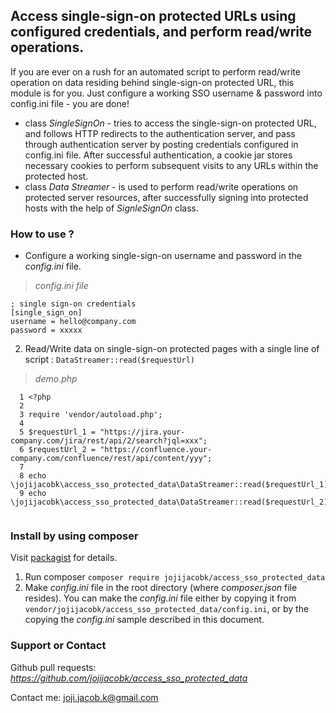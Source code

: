 ## Access single-sign-on protected URLs using configured credentials, and perform read/write operations.

If you are ever on a rush for an automated script to perform read/write operation on data residing behind single-sign-on protected URL, this module is for you. Just configure a working SSO username & password into config.ini file - you are done!

*  class _SingleSignOn_ - tries to access the single-sign-on protected URL, and follows HTTP redirects to the authentication server, and pass through authentication server by posting credentials configured in config.ini file. After successful authentication, a cookie jar stores necessary cookies to perform subsequent visits to any URLs within the protected host.
*  class _Data Streamer_ - is used to perform read/write operations on protected server resources, after successfully signing into protected hosts with the help of _SignleSignOn_ class.
 

### How to use ?
* Configure a working single-sign-on username and password in the _config.ini_ file. 

> *config.ini file*

````
; single sign-on credentials
[single_sign_on]
username = hello@company.com
password = xxxxx
````
2. Read/Write data on single-sign-on protected pages with a single line of script : `DataStreamer::read($requestUrl)`

> *demo.php*

````
  1 <?php
  2 
  3 require 'vendor/autoload.php';
  4 
  5 $requestUrl_1 = "https://jira.your-company.com/jira/rest/api/2/search?jql=xxx";
  6 $requestUrl_2 = "https://confluence.your-company.com/confluence/rest/api/content/yyy";
  7 
  8 echo \jojijacobk\access_sso_protected_data\DataStreamer::read($requestUrl_1);
  9 echo \jojijacobk\access_sso_protected_data\DataStreamer::read($requestUrl_2);
  
````

### Install by using composer
Visit [packagist](https://packagist.org/packages/jojijacobk/access_sso_protected_data) for details. 

1. Run composer 
````composer require jojijacobk/access_sso_protected_data````
2. Make _config.ini_ file in the root directory (where _composer.json_ file resides). You can make the _config.ini_ file either by copying it from `vendor/jojijacobk/access_sso_protected_data/config.ini`, or by the copying the _config.ini_ sample described in this document.

### Support or Contact

Github pull requests: *https://github.com/jojijacobk/access_sso_protected_data*
 
Contact me: <joji.jacob.k@gmail.com>
